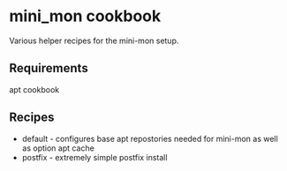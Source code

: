 mini_mon cookbook
=========================
Various helper recipes for the mini-mon setup.

Requirements
------------
apt cookbook

Recipes
---------
- default - configures base apt repostories needed for mini-mon as well as option apt cache
- postfix - extremely simple postfix install
